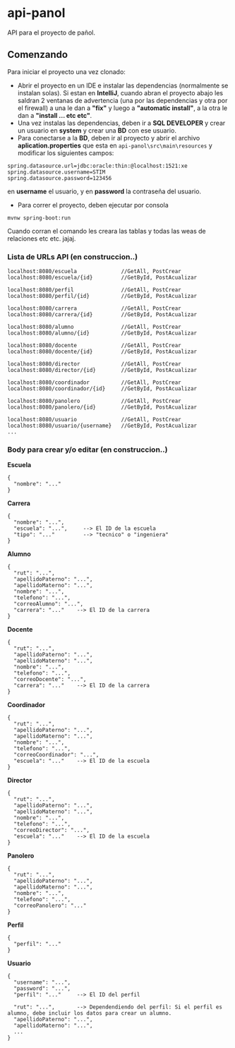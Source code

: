 # api-panol
API para el proyecto de pañol.

## Comenzando
Para iniciar el proyecto una vez clonado:
- Abrir el proyecto en un IDE e instalar las dependencias (normalmente se instalan solas). Si estan en **IntelliJ**, 
cuando abran el proyecto abajo les saldran 2 ventanas de advertencia (una por las dependencias y otra por el firewall)
a una le dan a **"fix"** y luego a **"automatic install"**, a la otra le dan a **"install ... etc etc"**.
- Una vez instalas las dependencias, deben ir a **SQL DEVELOPER** y crear un usuario en **system** y crear una **BD** con ese usuario.
- Para conectarse a la **BD**, deben ir al proyecto y abrir el archivo **aplication.properties** que esta en `api-panol\src\main\resources`
y modificar los siguientes campos:
```
spring.datasource.url=jdbc:oracle:thin:@localhost:1521:xe
spring.datasource.username=STIM
spring.datasource.password=123456
```
en **username** el usuario, y en **password** la contraseña del usuario.
- Para correr el proyecto, deben ejecutar por consola
```
mvnw spring-boot:run
```
Cuando corran el comando les creara las tablas y todas las weas de relaciones etc etc. jajaj.

### Lista de URLs API (en construccion..)
```
localhost:8080/escuela              //GetAll, PostCrear
localhost:8080/escuela/{id}         //GetById, PostAcualizar

localhost:8080/perfil               //GetAll, PostCrear
localhost:8080/perfil/{id}          //GetById, PostAcualizar

localhost:8080/carrera              //GetAll, PostCrear
localhost:8080/carrera/{id}         //GetById, PostAcualizar

localhost:8080/alumno               //GetAll, PostCrear
localhost:8080/alumno/{id}          //GetById, PostAcualizar

localhost:8080/docente              //GetAll, PostCrear
localhost:8080/docente/{id}         //GetById, PostAcualizar

localhost:8080/director             //GetAll, PostCrear
localhost:8080/director/{id}        //GetById, PostAcualizar

localhost:8080/coordinador          //GetAll, PostCrear
localhost:8080/coordinador/{id}     //GetById, PostAcualizar

localhost:8080/panolero             //GetAll, PostCrear
localhost:8080/panolero/{id}        //GetById, PostAcualizar

localhost:8080/usuario              //GetAll, PostCrear
localhost:8080/usuario/{username}   //GetById, PostAcualizar
...
```

### Body para crear y/o editar (en construccion..)
**Escuela**
```
{
  "nombre": "..."
}
```

**Carrera**
```
{
  "nombre": "...",
  "escuela": "...",     --> El ID de la escuela
  "tipo": "..."         --> "tecnico" o "ingeniera"
}
```

**Alumno**
```
{
  "rut": "...", 
  "apellidoPaterno": "...", 
  "apellidoMaterno": "...", 
  "nombre": "...", 
  "telefono": "...", 
  "correoAlumno": "...", 
  "carrera": "..."    --> El ID de la carrera
}
```

**Docente**
```
{
  "rut": "...", 
  "apellidoPaterno": "...", 
  "apellidoMaterno": "...", 
  "nombre": "...", 
  "telefono": "...", 
  "correoDocente": "...", 
  "carrera": "..."    --> El ID de la carrera
}
```

**Coordinador**
```
{
  "rut": "...", 
  "apellidoPaterno": "...", 
  "apellidoMaterno": "...", 
  "nombre": "...", 
  "telefono": "...", 
  "correoCoordinador": "...", 
  "escuela": "..."    --> El ID de la escuela
}
```

**Director**
```
{
  "rut": "...", 
  "apellidoPaterno": "...", 
  "apellidoMaterno": "...", 
  "nombre": "...", 
  "telefono": "...", 
  "correoDirector": "...", 
  "escuela": "..."    --> El ID de la escuela
}
```

**Panolero**
```
{
  "rut": "...", 
  "apellidoPaterno": "...", 
  "apellidoMaterno": "...", 
  "nombre": "...", 
  "telefono": "...", 
  "correoPanolero": "..."
}
```

**Perfil**
```
{
  "perfil": "..."
}
```

**Usuario**
```
{
  "username": "...",
  "password": "...",
  "perfil": "..."     --> El ID del perfil
  
  "rut": "...",       --> Dependendiendo del perfil: Si el perfil es alumno, debe incluir los datos para crear un alumno.
  "apellidoPaterno": "...", 
  "apellidoMaterno": "...", 
  ...
}
```
